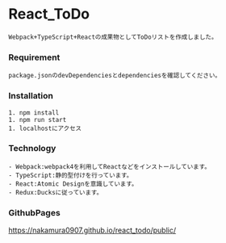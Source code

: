 # React_ToDo
    Webpack+TypeScript+Reactの成果物としてToDoリストを作成しました。

### Requirement
    package.jsonのdevDependenciesとdependenciesを確認してください。

### Installation
    1. npm install
    1. npm run start
    1. localhostにアクセス

### Technology
    - Webpack:webpack4を利用してReactなどをインストールしています。
    - TypeScript:静的型付けを行っています。
    - React:Atomic Designを意識しています。
    - Redux:Ducksに従っています。

### GithubPages
https://nakamura0907.github.io/react_todo/public/
